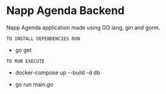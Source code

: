 # Napp Agenda Backend

Napp Agenda application made using GO lang, gin and gorm.


`TO INSTALL DEPENDENCIES RUN`

- go get

`TO RUN EXECUTE`

- docker-compose up --build -d db 

- go run main.go
